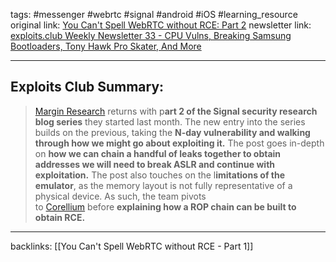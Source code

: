 tags: #messenger #webrtc #signal #android #iOS #learning_resource
original link: [You Can't Spell WebRTC without RCE: Part 2](https://margin.re/2024/07/you-cant-spell-webrtc-without-rce-part-2/?ref=blog.exploits.club)
newsletter link: [exploits.club Weekly Newsletter 33 - CPU Vulns, Breaking Samsung Bootloaders, Tony Hawk Pro Skater, And More](https://blog.exploits.club/exploits-club-weekly-newsletter-33-cpu-vulns-breaking-samsung-bootloaders-tony-hawk-pro-skater-and-more-2/) 

---
## Exploits Club Summary:
> [Margin Research](https://margin.re/?ref=blog.exploits.club) returns with p**art 2 of the Signal security research blog series** they started last month. The new entry into the series builds on the previous, taking the **N-day vulnerability and walking through how we might go about exploiting it.** The post goes in-depth on **how we can chain a handful of leaks together to obtain addresses we will need to break ASLR and continue with exploitation.** The post also touches on the l**imitations of the emulator**, as the memory layout is not fully representative of a physical device. As such, the team pivots to [Corellium](https://www.corellium.com/?ref=blog.exploits.club) before **explaining how a ROP chain can be built to obtain RCE.** 

---
backlinks:
[[You Can't Spell WebRTC without RCE - Part 1]]